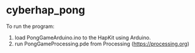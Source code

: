 # cyberhap_pong

To run the program:

1) load PongGameArduino.ino to the HapKit using Arduino. 
2) run PongGameProcessing.pde from Processing (https://processing.org)
